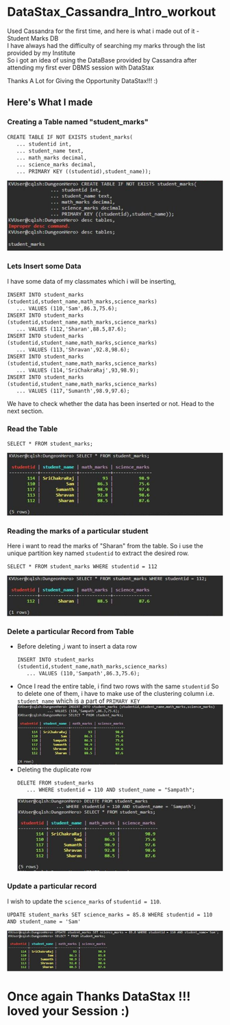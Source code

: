 # DataStax_Cassandra_Intro_workout
Used Cassandra for the first time, and here is what i made out of it - Student Marks DB<br />
I have always had the difficulty of searching my marks through the list provided by my Institute<br />
So i got an idea of using the DataBase provided by Cassandra after attending my first ever DBMS session with DataStax<br />

Thanks A Lot for Giving the Opportunity DataStax!!! :)<br />

Here's What I made
-------------------------------------------------------------
### Creating a Table named "student_marks"<br />
```
CREATE TABLE IF NOT EXISTS student_marks(
   ... studentid int,
   ... student_name text,
   ... math_marks decimal,
   ... science_marks decimal,
   ... PRIMARY KEY ((studentid),student_name));
```
![](https://github.com/CortaCoder/DataStax_Cassandra_Intro_workout/blob/master/Create.JPG)

### Lets Insert some Data<br />
I have some data of my classmates which i will be inserting,
```
INSERT INTO student_marks (studentid,student_name,math_marks,science_marks)
   ... VALUES (110,'Sam',86.3,75.6);
INSERT INTO student_marks (studentid,student_name,math_marks,science_marks)
   ... VALUES (112,'Sharan',88.5,87.6);
INSERT INTO student_marks (studentid,student_name,math_marks,science_marks)
   ... VALUES (113,'Shravan',92.8,98.6);
INSERT INTO student_marks (studentid,student_name,math_marks,science_marks)
   ... VALUES (114,'SriChakraRaj',93,98.9);
INSERT INTO student_marks (studentid,student_name,math_marks,science_marks)
   ... VALUES (117,'Sumanth',98.9,97.6);
```
We have to check whether the data has been inserted or not. Head to the next section.

### Read the Table<br />
```
SELECT * FROM student_marks;
```
![The Insertion was successful !!!](https://github.com/CortaCoder/DataStax_Cassandra_Intro_workout/blob/master/Read%20Entire%20Data.JPG)

### Reading the marks of a particular student
Here i want to read the marks of "Sharan" from the table.
So i use the unique partition key named `studentid` to extract the desired row.
```
SELECT * FROM student_marks WHERE studentid = 112
```
![Displaying the record with studentid = 112](https://github.com/CortaCoder/DataStax_Cassandra_Intro_workout/blob/master/Read%20a%20record.JPG)

### Delete a particular Record from Table
* Before deleting ,i want to insert a data row
   ```
   INSERT INTO student_marks (studentid,student_name,math_marks,science_marks)
      ... VALUES (110,'Sampath',86.3,75.6);
   ```
* Once I read the entire table, i find two rows with the same `studentid` So to delete one of them, i have to make use of the clustering column i.e. `student_name` which is a part of `PRIMARY KEY`
   ![](https://github.com/CortaCoder/DataStax_Cassandra_Intro_workout/blob/master/Read%20Duplicate.JPG)
* Deleting the duplicate row
   ```
   DELETE FROM student_marks
      ... WHERE studentid = 110 AND student_name = "Sampath";
   ```
   ![You can see that the record was deleted](https://github.com/CortaCoder/DataStax_Cassandra_Intro_workout/blob/master/Deleting.JPG)
   
### Update a particular record
I wish to update the `science_marks` of `studentid = 110`.
```
UPDATE student_marks SET science_marks = 85.8 WHERE studentid = 110 AND student_name = 'Sam' 
```
   ![The Record Got Updated Yay!!](https://github.com/CortaCoder/DataStax_Cassandra_Intro_workout/blob/master/Updated.JPG)

# Once again Thanks DataStax !!! loved your Session :)
